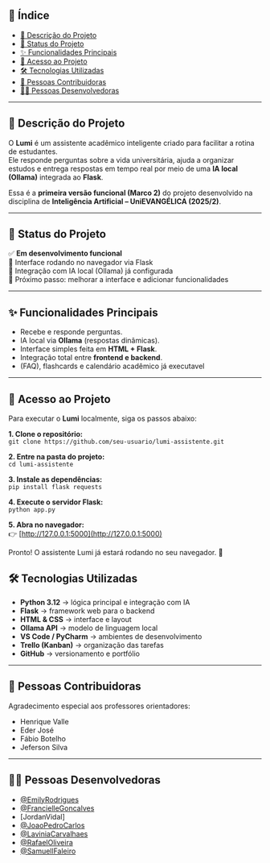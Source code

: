 
## 🧭 Índice

- [📝 Descrição do Projeto](#-descrição-do-projeto)
- [🚧 Status do Projeto](#-status-do-projeto)
- [✨ Funcionalidades Principais](#-funcionalidades-Principais)
- [🔗 Acesso ao Projeto](#-acesso-ao-projeto)
- [🛠️ Tecnologias Utilizadas](#️-tecnologias-utilizadas)
- [🤝 Pessoas Contribuidoras](#-pessoas-contribuidoras)
- [👩‍💻 Pessoas Desenvolvedoras](#-pessoas-desenvolvedoras)

---

## 📝 Descrição do Projeto

O **Lumi** é um assistente acadêmico inteligente criado para facilitar a rotina de estudantes.  
Ele responde perguntas sobre a vida universitária, ajuda a organizar estudos e entrega respostas em tempo real por meio de uma **IA local (Ollama)** integrada ao **Flask**.

Essa é a **primeira versão funcional (Marco 2)** do projeto desenvolvido na disciplina de **Inteligência Artificial – UniEVANGÉLICA (2025/2)**.

---

## 🚧 Status do Projeto

✅ **Em desenvolvimento funcional**  
🧠 Interface rodando no navegador via Flask  
🤖 Integração com IA local (Ollama) já configurada  
🎯 Próximo passo: melhorar a interface e adicionar funcionalidades

---

## ✨ Funcionalidades Principais

- Recebe e responde perguntas.  
- IA local via **Ollama** (respostas dinâmicas).  
- Interface simples feita em **HTML + Flask**.  
- Integração total entre **frontend e backend**.  
- (FAQ), flashcards e calendário acadêmico já executavel

---

## 🔗 Acesso ao Projeto

Para executar o **Lumi** localmente, siga os passos abaixo:

**1. Clone o repositório:**  
`git clone https://github.com/seu-usuario/lumi-assistente.git`

**2. Entre na pasta do projeto:**  
`cd lumi-assistente`

**3. Instale as dependências:**  
`pip install flask requests`

**4. Execute o servidor Flask:**  
`python app.py`

**5. Abra no navegador:**  
👉 [http://127.0.0.1:5000](http://127.0.0.1:5000)

Pronto! O assistente Lumi já estará rodando no seu navegador. 🚀

## 🛠️ Tecnologias Utilizadas

- **Python 3.12** → lógica principal e integração com IA  
- **Flask** → framework web para o backend  
- **HTML & CSS** → interface e layout  
- **Ollama API** → modelo de linguagem local  
- **VS Code / PyCharm** → ambientes de desenvolvimento  
- **Trello (Kanban)** → organização das tarefas  
- **GitHub** → versionamento e portfólio  

---

## 🤝 Pessoas Contribuidoras

Agradecimento especial aos professores orientadores:

- Henrique Valle  
- Eder José  
- Fábio Botelho  
- Jeferson Silva  

---

## 👩‍💻 Pessoas Desenvolvedoras


- [@EmilyRodrigues](https://github.com/EmilyRodrigues) 
- [@FrancielleGoncalves](https://github.com/Francielle84)  
- [JordanVidal]
- [@JoaoPedroCarlos](https://github.com/joaopcds77-max) 
- [@LaviniaCarvalhaes](https://github.com/Laviniacarvalhaes)  
- [@RafaelOliveira](https://github.com/rafaeloliveiraa2902)  
- [@SamuellFaleiro](https://github.com/Samukreuviski) 

